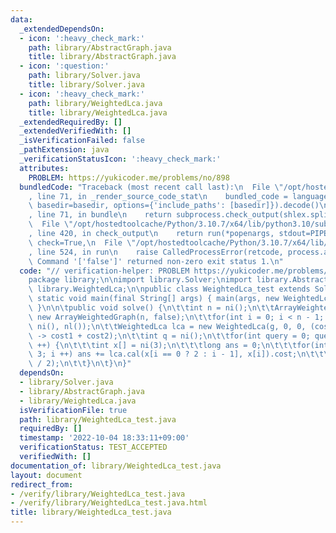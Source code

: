 ```yaml
---
data:
  _extendedDependsOn:
  - icon: ':heavy_check_mark:'
    path: library/AbstractGraph.java
    title: library/AbstractGraph.java
  - icon: ':question:'
    path: library/Solver.java
    title: library/Solver.java
  - icon: ':heavy_check_mark:'
    path: library/WeightedLca.java
    title: library/WeightedLca.java
  _extendedRequiredBy: []
  _extendedVerifiedWith: []
  _isVerificationFailed: false
  _pathExtension: java
  _verificationStatusIcon: ':heavy_check_mark:'
  attributes:
    PROBLEM: https://yukicoder.me/problems/no/898
  bundledCode: "Traceback (most recent call last):\n  File \"/opt/hostedtoolcache/Python/3.10.7/x64/lib/python3.10/site-packages/onlinejudge_verify/documentation/build.py\"\
    , line 71, in _render_source_code_stat\n    bundled_code = language.bundle(stat.path,\
    \ basedir=basedir, options={'include_paths': [basedir]}).decode()\n  File \"/opt/hostedtoolcache/Python/3.10.7/x64/lib/python3.10/site-packages/onlinejudge_verify/languages/user_defined.py\"\
    , line 71, in bundle\n    return subprocess.check_output(shlex.split(command))\n\
    \  File \"/opt/hostedtoolcache/Python/3.10.7/x64/lib/python3.10/subprocess.py\"\
    , line 420, in check_output\n    return run(*popenargs, stdout=PIPE, timeout=timeout,\
    \ check=True,\n  File \"/opt/hostedtoolcache/Python/3.10.7/x64/lib/python3.10/subprocess.py\"\
    , line 524, in run\n    raise CalledProcessError(retcode, process.args,\nsubprocess.CalledProcessError:\
    \ Command '['false']' returned non-zero exit status 1.\n"
  code: "// verification-helper: PROBLEM https://yukicoder.me/problems/no/898\n\n\
    package library;\n\nimport library.Solver;\nimport library.AbstractGraph;\nimport\
    \ library.WeightedLca;\n\npublic class WeightedLca_test extends Solver {\n\tpublic\
    \ static void main(final String[] args) { main(args, new WeightedLca_test());\
    \ }\n\n\tpublic void solve() {\n\t\tint n = ni();\n\t\tArrayWeightedGraph g =\
    \ new ArrayWeightedGraph(n, false);\n\t\tfor(int i = 0; i < n - 1; i ++) g.add(ni(),\
    \ ni(), nl());\n\t\tWeightedLca lca = new WeightedLca(g, 0, 0, (cost1, cost2)\
    \ -> cost1 + cost2);\n\t\tint q = ni();\n\t\tfor(int query = 0; query < q; query\
    \ ++) {\n\t\t\tint x[] = ni(3);\n\t\t\tlong ans = 0;\n\t\t\tfor(int i = 0; i <\
    \ 3; i ++) ans += lca.cal(x[i == 0 ? 2 : i - 1], x[i]).cost;\n\t\t\tprtln(ans\
    \ / 2);\n\t\t}\n\t}\n}"
  dependsOn:
  - library/Solver.java
  - library/AbstractGraph.java
  - library/WeightedLca.java
  isVerificationFile: true
  path: library/WeightedLca_test.java
  requiredBy: []
  timestamp: '2022-10-04 18:33:11+09:00'
  verificationStatus: TEST_ACCEPTED
  verifiedWith: []
documentation_of: library/WeightedLca_test.java
layout: document
redirect_from:
- /verify/library/WeightedLca_test.java
- /verify/library/WeightedLca_test.java.html
title: library/WeightedLca_test.java
---
```

